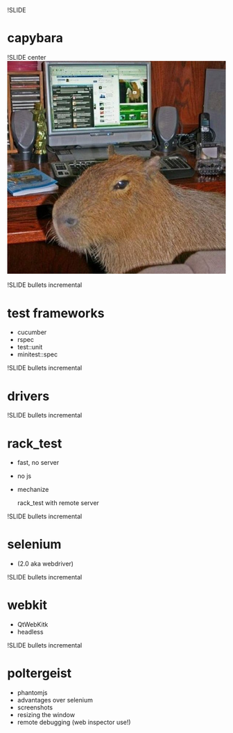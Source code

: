 !SLIDE 
# capybara #

!SLIDE center
![capybara](capybara.jpg)

!SLIDE bullets incremental
# test frameworks #

* cucumber
* rspec
* test::unit
* minitest::spec

!SLIDE bullets incremental
# drivers #

!SLIDE bullets incremental
# rack_test #
* fast, no server
* no js
* mechanize

  rack_test with remote server

!SLIDE bullets incremental
# selenium #
* (2.0 aka webdriver)

!SLIDE bullets incremental
# webkit #
* QtWebKitk
* headless

!SLIDE bullets incremental
# poltergeist #
* phantomjs
* advantages over selenium
* screenshots
* resizing the window
* remote debugging (web inspector use!)
